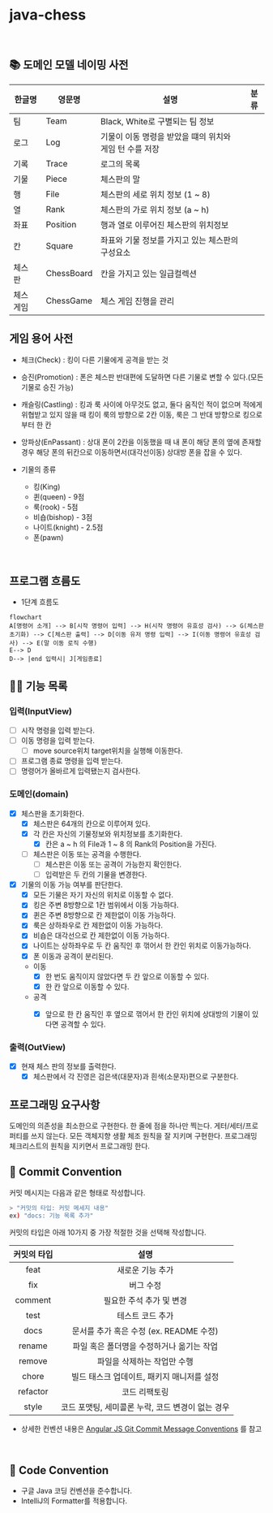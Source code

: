 # java-chess

<br>

## 📚 도메인 모델 네이밍 사전

| 한글명   | 영문명        | 설명                               | 분류     |
|-------|------------|----------------------------------|--------|
| 팀     | Team       | Black, White로 구별되는 팀 정보          |        |
| 로그    | Log        | 기물이 이동 명령을 받았을 떄의 위치와 게임 턴 수를 저장 |        |
| 기록    | Trace      | 로그의 목록                           |        |
| 기물    | Piece      | 체스판의 말                           |        |
| 행     | File       | 체스판의 세로 위치 정보 (1 ~ 8)            |        |
| 열     | Rank       | 체스판의 가로 위치 정보 (a ~ h)            |        |
| 좌표    | Position   | 행과 열로 이루어진 체스판의 위치정보             |        |
| 칸     | Square     | 좌표와 기물 정보를 가지고 있는 체스판의 구성요소      |        |
| 체스 판  | ChessBoard | 칸을 가지고 있는 일급컬렉션                  |        |
| 체스 게임 | ChessGame  | 체스 게임 진행을 관리                     |        |

## 게임 용어 사전

- 체크(Check) : 킹이 다른 기물에게 공격을 받는 것
- 승진(Promotion) : 폰은 체스판 반대편에 도달하면 다른 기물로 변할 수 있다.(모든 기물로 승진 가능)
- 캐슬링(Castling) : 킹과 룩 사이에 아무것도 없고, 둘다 움직인 적이 없으며 적에게 위협받고 있지 않을 때 킹이 룩의 방향으로 2칸 이동, 룩은 그 반대 방향으로 킹으로부터 한 칸
- 앙파상(EnPassant) : 상대 폰이 2칸을 이동했을 때 내 폰이 해당 폰의 옆에 존재할 경우 해당 폰의 뒤칸으로 이동하면서(대각선이동) 상대방 폰을 잡을 수 있다.

- 기물의 종류
  - 킹(King)
  - 퀸(queen) - 9점
  - 룩(rook) - 5점
  - 비숍(bishop) - 3점
  - 나이트(knight) - 2.5점
  - 폰(pawn)
<br>


## 프로그램 흐름도

- 1단계 흐름도

```mermaid
flowchart
A[명령어 소개] --> B[시작 명령어 입력] --> H(시작 명령어 유효성 검사) --> G(체스판 초기화) --> C[체스판 출력] --> D[이동 유저 명령 입력] --> I(이동 명령어 유효성 검사) --> E(말 이동 로직 수행)
E--> D
D--> |end 입력시| J[게임종료]
```
## 👨‍🍳 기능 목록


### 입력(InputView)

- [ ] 시작 명령을 입력 받는다.
- [ ] 이동 명령을 입력 받는다.
  - [ ] move source위치 target위치을 실행해 이동한다.
- [ ] 프로그램 종료 명령을 입력 받는다.
- [ ] 명령어가 올바르게 입력됐는지 검사한다.

### 도메인(domain)

- [x] 체스판을 초기화한다.
  - [x] 체스판은 64개의 칸으로 이루어져 있다.
  - [x] 각 칸은 자신의 기물정보와 위치정보를 초기화한다.
    - [x] 칸은 a ~ h 의 File과 1 ~ 8 의 Rank의 Position을 가진다.
  - [ ] 체스판은 이동 또는 공격을 수행한다.
    - [ ] 체스판은 이동 또는 공격이 가능한지 확인한다.
    - [ ] 입력받은 두 칸의 기물을 변경한다.
- [x] 기물의 이동 가능 여부를 판단한다.
  - [x] 모든 기물은 자기 자신의 위치로 이동할 수 없다.
  - [x] 킹은 주변 8방향으로 1칸 범위에서 이동 가능하다.
  - [x] 퀸은 주변 8방향으로 칸 제한없이 이동 가능하다.
  - [x] 룩은 상하좌우로 칸 제한없이 이동 가능하다.
  - [x] 비숍은 대각선으로 칸 제한없이 이동 가능하다.
  - [x] 나이트는 상하좌우로 두 칸 움직인 후 꺾어서 한 칸인 위치로 이동가능하다.
  - [x] 폰 이동과 공격이 분리된다.
   - 이동
     - [x] 한 번도 움직이지 않았다면 두 칸 앞으로 이동할 수 있다.
     - [x] 한 칸 앞으로 이동할 수 있다.
   - 공격
     - [x] 앞으로 한 칸 움직인 후 옆으로 꺾어서 한 칸인 위치에 상대방의 기물이 있다면 공격할 수 있다.


### 출력(OutView)

- [x] 현재 체스 판의 정보를 출력한다.
  - [x] 체스판에서 각 진영은 검은색(대문자)과 흰색(소문자)편으로 구분한다.

## 프로그래밍 요구사항

도메인의 의존성을 최소한으로 구현한다.
한 줄에 점을 하나만 찍는다.
게터/세터/프로퍼티를 쓰지 않는다.
모든 객체지향 생활 체조 원칙을 잘 지키며 구현한다.
프로그래밍 체크리스트의 원칙을 지키면서 프로그래밍 한다.

## 📌 Commit Convention

커밋 메시지는 다음과 같은 형태로 작성합니다.

```Bash
> "커밋의 타입: 커밋 메세지 내용"
ex) "docs: 기능 목록 추가"
```

커밋의 타입은 아래 10가지 중 가장 적절한 것을 선택해 작성합니다.

| 커밋의 타입 |                       설명                        |
| :---------: | :-----------------------------------------------: |
|    feat     |                 새로운 기능 추가                  |
|     fix     |                     버그 수정                     |
|   comment   |             필요한 주석 추가 및 변경              |
|    test     |                 테스트 코드 추가                  |
|    docs     |      문서를 추가 혹은 수정 (ex. README 수정)      |
|   rename    |     파일 혹은 폴더명을 수정하거나 옮기는 작업     |
|   remove    |            파일을 삭제하는 작업만 수행            |
|    chore    |    빌드 태스크 업데이트, 패키지 매니저를 설정     |
|  refactor   |                   코드 리팩토링                   |
|    style    | 코드 포맷팅, 세미콜론 누락, 코드 변경이 없는 경우 |

- 상세한 컨벤션
  내용은 [Angular JS Git Commit Message Conventions](https://gist.github.com/stephenparish/9941e89d80e2bc58a153)
  를 참고

<br>

## 📌 Code Convention

- 구글 Java 코딩 컨벤션을 준수합니다.
- IntelliJ의 Formatter를 적용합니다.